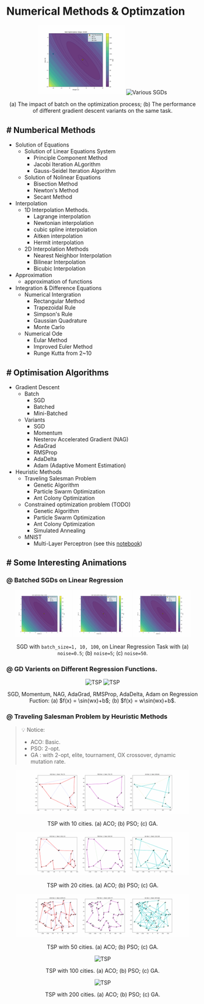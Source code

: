 # Numerical Methods & Optimzation

<p align="center">
  <img src="./Optimzation/assets/batched_sgd_noise5.0.gif" alt="Batched SGD" width="45%">
  <img src="./Optimzation/assets/gds2.gif" alt="Various SGDs" width="45%">
</p>

<p align="center">
(a) The impact of batch on the optimization process; (b) The performance of different gradient descent variants on the same task.
</p>

## # Numberical Methods 
- Solution of Equations   
    - Solution of Linear Equations System
        - Principle Component Method
        - Jacobi Iteration ALgorithm
        - Gauss-Seidel Iteration Algorithm  
    - Solution of Nolinear Equations
        - Bisection Method
        - Newton's Method
        - Secant Method   
- Interpolation
    - 1D Interpolation Methods. 
        - Lagrange interpolation
        - Newtonian interpolation
        - cubic spline interpolation     
        - Aitken interpolation  
        - Hermit interpolation  
    - 2D Interpolation Methods
        - Nearest Neighbor Interpolation
        - Bilinear Interpolation
        - Bicubic Interpolation
- Approximation
    - approximation of functions 
- Integration & Difference Equations
    - Numerical Intergration
        - Rectangular Method
        - Trapezoidal Rule
        - Simpson's Rule
        - Gaussian Quadrature
        - Monte Carlo
    - Numerical Ode
        - Eular Method
        - Improved Euler Method
        - Runge Kutta from 2~10


## # Optimisation Algorithms

- Gradient Descent
    - Batch
        - SGD
        - Batched
        - Mini-Batched
    - Variants
        - SGD
        - Momentum
        - Nesterov Accelerated Gradient (NAG)
        - AdaGrad
        - RMSProp
        - AdaDelta
        - Adam (Adaptive Moment Estimation) 
- Heuristic Methods
    - Traveling Salesman Problem
        - Genetic Algorithm 
        - Particle Swarm Optimization
        - Ant Colony Optimization
    - Constrained optimization problem (TODO)
        - Genetic Algorithm 
        - Particle Swarm Optimization
        - Ant Colony Optimization
        - Simulated Annealing 
    - MNIST
        - Multi-Layer Perceptron (see this [notebook](https://github.com/HugoPhi/jaxdls/blob/main/mlp_mnist.ipynb))
     
## # Some Interesting Animations 

### @ Batched SGDs on Linear Regression

<p align="center">
  <img src="./Optimzation/assets/batched_sgd_noise0.5.gif" alt="TSP" width="30%">
  <img src="./Optimzation/assets/batched_sgd_noise5.0.gif" alt="TSP" width="30%">
  <img src="./Optimzation/assets/batched_sgd_noise10.gif" alt="TSP" width="30%">
</p>

<p align="center">
SGD with <code>batch_size=1, 10, 100</code>, on Linear Regression Task with (a) <code>noise=0.5</code>; (b) <code>noise=5</code>; (c) <code>noise=50</code>.
</p>


### @ GD Varients on Different Regression Functions.


<p align="center">
  <img src="./Optimzation/assets/gds1.gif" alt="TSP" width="45%">
  <img src="./Optimzation/assets/gds2.gif" alt="TSP" width="45%">
</p>

<p align="center">
SGD, Momentum, NAG, AdaGrad, RMSProp, AdaDelta, Adam on Regression Fuction: (a) $f(x) = \sin(wx)+b$; (b) $f(x) = w\sin(wx)+b$. 
</p>


### @ Traveling Salesman Problem by Heuristic Methods

> 💡 Notice:  
> - ACO: Basic.    
> - PSO: 2-opt.   
> - GA : with 2-opt, elite, tournament, OX crossover, dynamic mutation rate.    

<p align="center">
  <img src="./Optimzation/assets/tsp_10.gif" alt="TSP" width="90%">
</p>

<p align="center">
TSP with 10 cities. (a) ACO; (b) PSO; (c) GA.
</p>

<p align="center">
  <img src="./Optimzation/assets/tsp_20.gif" alt="TSP" width="90%">
</p>

<p align="center">
TSP with 20 cities. (a) ACO; (b) PSO; (c) GA.
</p>


<p align="center">
  <img src="./Optimzation/assets/tsp_50.gif" alt="TSP" width="90%">
</p>

<p align="center">
TSP with 50 cities. (a) ACO; (b) PSO; (c) GA.
</p>

<p align="center">
  <img src="./Optimzation/assets/tsp_100.gif" alt="TSP" width="90%">
</p>

<p align="center">
TSP with 100 cities. (a) ACO; (b) PSO; (c) GA.
</p>

<p align="center">
  <img src="./Optimzation/assets/tsp_200.gif" alt="TSP" width="90%">
</p>

<p align="center">
TSP with 200 cities. (a) ACO; (b) PSO; (c) GA.
</p>